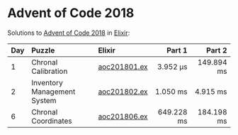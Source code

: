 # Advent of Code 2018

Solutions to [Advent of Code 2018](https://adventofcode.com/2018/) in [Elixir](https://elixir-lang.org/):

| Day  | Puzzle                      | Elixir                                                      |     Part 1 |     Part 2 |
| :--- | :-------------------------- | :---------------------------------------------------------- | ---------: | ---------: |
| 1    | Chronal Calibration         | [aoc201801.ex](01_chronal_calibration/aoc201801.ex)         |   3.952 µs | 149.894 ms |
| 2    | Inventory Management System | [aoc201802.ex](02_inventory_management_system/aoc201802.ex) |   1.050 ms |   4.915 ms |
| 6    | Chronal Coordinates         | [aoc201806.ex](06_chronal_coordinates/aoc201806.ex)         | 649.228 ms | 184.198 ms |
